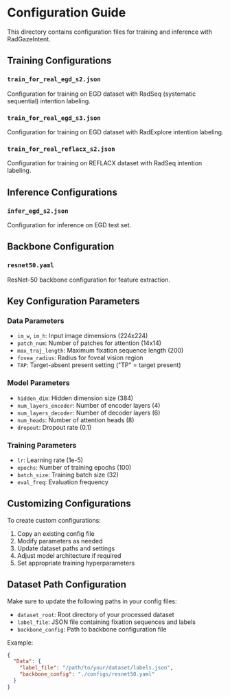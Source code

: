 # Configuration Guide

This directory contains configuration files for training and inference with RadGazeIntent.

## Training Configurations

### `train_for_real_egd_s2.json`
Configuration for training on EGD dataset with RadSeq (systematic sequential) intention labeling.

### `train_for_real_egd_s3.json` 
Configuration for training on EGD dataset with RadExplore intention labeling.

### `train_for_real_reflacx_s2.json`
Configuration for training on REFLACX dataset with RadSeq intention labeling.

## Inference Configurations

### `infer_egd_s2.json`
Configuration for inference on EGD test set.

## Backbone Configuration

### `resnet50.yaml`
ResNet-50 backbone configuration for feature extraction.

## Key Configuration Parameters

### Data Parameters
- `im_w`, `im_h`: Input image dimensions (224x224)
- `patch_num`: Number of patches for attention (14x14)
- `max_traj_length`: Maximum fixation sequence length (200)
- `fovea_radius`: Radius for foveal vision region
- `TAP`: Target-absent present setting ("TP" = target present)

### Model Parameters
- `hidden_dim`: Hidden dimension size (384)
- `num_layers_encoder`: Number of encoder layers (4) 
- `num_layers_decoder`: Number of decoder layers (6)
- `num_heads`: Number of attention heads (8)
- `dropout`: Dropout rate (0.1)

### Training Parameters
- `lr`: Learning rate (1e-5)
- `epochs`: Number of training epochs (100)
- `batch_size`: Training batch size (32)
- `eval_freq`: Evaluation frequency

## Customizing Configurations

To create custom configurations:

1. Copy an existing config file
2. Modify parameters as needed
3. Update dataset paths and settings
4. Adjust model architecture if required
5. Set appropriate training hyperparameters

## Dataset Path Configuration

Make sure to update the following paths in your config files:
- `dataset_root`: Root directory of your processed dataset
- `label_file`: JSON file containing fixation sequences and labels
- `backbone_config`: Path to backbone configuration file

Example:
```json
{
  "Data": {
    "label_file": "/path/to/your/dataset/labels.json",
    "backbone_config": "./configs/resnet50.yaml"
  }
}
```
